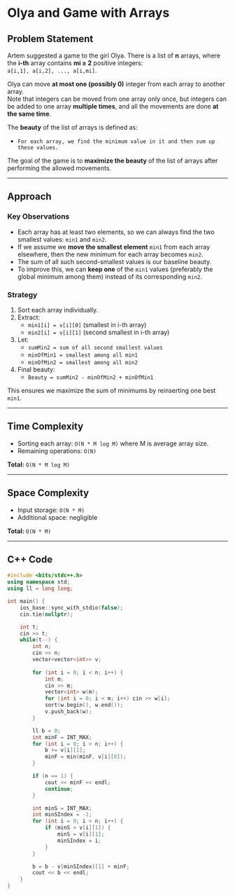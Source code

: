 # Olya and Game with Arrays

## Problem Statement

Artem suggested a game to the girl Olya. There is a list of **n** arrays, where the **i-th** array contains **mi ≥ 2** positive integers:  
`a[i,1], a[i,2], ..., a[i,mi]`.

Olya can move **at most one (possibly 0)** integer from each array to another array.  
Note that integers can be moved from one array only once, but integers can be added to one array **multiple times**, and all the movements are done **at the same time**.

The **beauty** of the list of arrays is defined as: 
- `For each array, we find the minimum value in it and then sum up these values.`

The goal of the game is to **maximize the beauty** of the list of arrays after performing the allowed movements.

---

## Approach

### Key Observations

- Each array has at least two elements, so we can always find the two smallest values: `min1` and `min2`.
- If we assume we **move the smallest element** `min1` from each array elsewhere, then the new minimum for each array becomes `min2`.
- The sum of all such second-smallest values is our baseline beauty.
- To improve this, we can **keep one** of the `min1` values (preferably the global minimum among them) instead of its corresponding `min2`.

### Strategy

1. Sort each array individually.
2. Extract:
   - `min1[i] = v[i][0]` (smallest in i-th array)
   - `min2[i] = v[i][1]` (second smallest in i-th array)
3. Let:
   - `sumMin2 = sum of all second smallest values`
   - `minOfMin1 = smallest among all min1`
   - `minOfMin2 = smallest among all min2`
4. Final beauty:
   - `Beauty = sumMin2 - minOfMin2 + minOfMin1`

This ensures we maximize the sum of minimums by reinserting one best `min1`.

---

## Time Complexity

- Sorting each array: `O(N * M log M)` where M is average array size.
- Remaining operations: `O(N)`

**Total:** `O(N * M log M)`

---

## Space Complexity

- Input storage: `O(N * M)`
- Additional space: negligible

**Total:** `O(N * M)`

---

## C++ Code

```cpp
#include <bits/stdc++.h>
using namespace std;
using ll = long long;

int main() {
    ios_base::sync_with_stdio(false);
    cin.tie(nullptr);

    int t;
    cin >> t;
    while(t--) {
        int n;
        cin >> n;
        vector<vector<int>> v;
        
        for (int i = 0; i < n; i++) {
            int m;
            cin >> m;
            vector<int> w(m);
            for (int i = 0; i < m; i++) cin >> w[i];
            sort(w.begin(), w.end());
            v.push_back(w);
        }

        ll b = 0;
        int minF = INT_MAX;
        for (int i = 0; i < n; i++) {
            b += v[i][1];
            minF = min(minF, v[i][0]);
        }

        if (n == 1) {
            cout << minF << endl;
            continue;
        }

        int minS = INT_MAX;
        int minSIndex = -1;
        for (int i = 0; i < n; i++) {
            if (minS > v[i][1]) {
                minS = v[i][1];
                minSIndex = i;
            }
        }

        b = b - v[minSIndex][1] + minF;
        cout << b << endl;
    }
}
